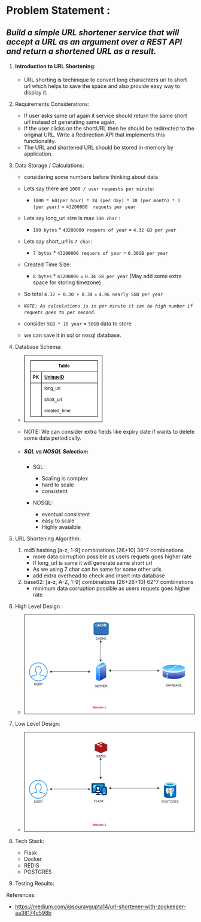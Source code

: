 # Problem Statement : 
## *Build a simple URL shortener service that will accept a URL as an argument over a REST API and return a shortened URL as a result.*


1. ####  Introduction to URL Shortening: 
    - URL shorting is techinique to convert long charachters url to short url which helps to save the space and also provide easy way to display it. 

2. Requirements Considerations:
    - If user asks same url again it service should return the same short url instead of generating same again.
    - If the user clicks on the shortURL then he should be redirected to the original URL. Write
    a Redirection API that implements this functionality.
    - The URL and shortened URL should be stored in-memory by application.

4. Data Storage / Calculations:
    - considering some numbers before thinking about data
    - Lets say there are `1000 / user requests per minute`:
        - `1000 * 60(per hour) * 24 (per day) * 30 (per month) * 1  (per year)`  = `43200000  requets per year`
    - Lets say long_url size is max `100 char` :
        - `100 bytes` * `43200000 requers of year` =  `4.32 GB per year`
    - Lets say short_url is `7 char`:
        - `7 bytes` * `43200000 requers of year` = `0.30GB per year`
    - Created Time Size:
        - `8 bytes`  *  `43200000` = `0.34 GB per year` (May add some extra space for storing timezone)

    - So total `4.32 + 0.30 + 0.34` = `4.96 nearly 5GB per year`  
    - *`NOTE: As calculations is in per minute it can be high number if requets goes to per second.`*
    - consider `5GB * 10 year` = `50GB` data to store
    - we can save it in sql or nosql database.

8. Database Schema: 

    - ![Architecture V1](images/db_schema.png)

    - NOTE: We can consider extra fields like expiry date if wants to delete some data periodically.

    - ##### SQL vs NOSQL Selection:
        - SQL: 
            - Scaling is complex 
            - hard to scale 
            - consistent

        - NOSQL:
            - eventual consistent
            - easy to scale
            - Highly avaialble





3. URL Shortening Algorithm: 
    1. md5 hashing [a-z, 1-9] combinations  (26+10) 36^7 combinations 
        - more data corruption possible as users requets goes higher rate
        - If long_url is same it will generate same short url
        - As we using 7 char can be same for some other urls
        - add extra overhead to check and insert into database
    2. base62: [a-z, A-Z, 1-9] combinations (26+26+10) 62^7 combinations 
        - minimum data corruption possible as users requets goes higher rate
        


5. High Level Design :
    - ![Architecture V1](images/design_hld_v1.png)
    

6. Low Level Design:
    - ![Architecture V1](images/design_lldv1.png) 

7. Tech Stack:
    - Flask
    - Docker
    - REDIS
    - POSTGRES

8. Testing Results:




References:
- https://medium.com/@souravgupta14/url-shortener-with-zookeeper-aa38174c598b


